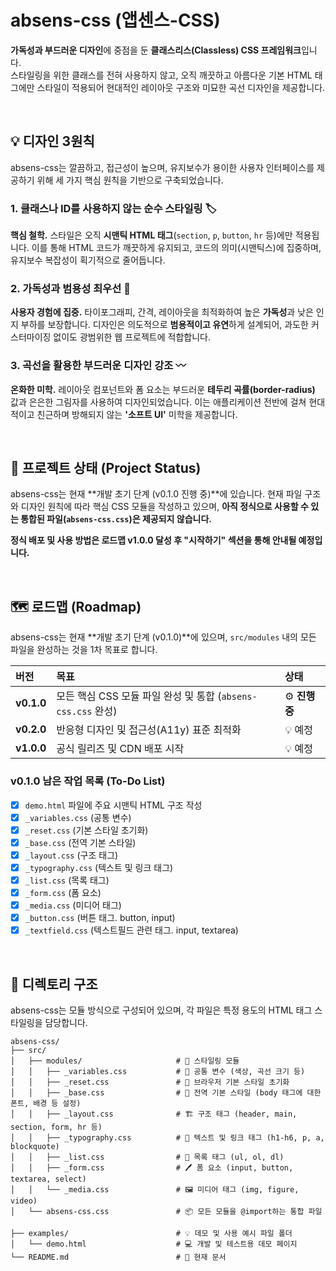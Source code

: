 # absens-css (앱센스-CSS)
**가독성과 부드러운 디자인**에 중점을 둔 **클래스리스(Classless) CSS 프레임워크**입니다.   
스타일링을 위한 클래스를 전혀 사용하지 않고, 오직 깨끗하고 아름다운 기본 HTML 태그에만 스타일이 적용되어 현대적인 레이아웃 구조와 미묘한 곡선 디자인을 제공합니다.

<br/>

## 💡 디자인 3원칙
absens-css는 깔끔하고, 접근성이 높으며, 유지보수가 용이한 사용자 인터페이스를 제공하기 위해 세 가지 핵심 원칙을 기반으로 구축되었습니다.

### 1. 클래스나 ID를 사용하지 않는 순수 스타일링 🏷️
**핵심 철학.** 스타일은 오직 **시맨틱 HTML 태그**(`section`, `p`, `button`, `hr` 등)에만 적용됩니다. 이를 통해 HTML 코드가 깨끗하게 유지되고, 코드의 의미(시맨틱스)에 집중하며, 유지보수 복잡성이 획기적으로 줄어듭니다.

### 2. 가독성과 범용성 최우선 📖
**사용자 경험에 집중.** 타이포그래피, 간격, 레이아웃을 최적화하여 높은 **가독성**과 낮은 인지 부하를 보장합니다. 디자인은 의도적으로 **범용적이고 유연**하게 설계되어, 과도한 커스터마이징 없이도 광범위한 웹 프로젝트에 적합합니다.

### 3. 곡선을 활용한 부드러운 디자인 강조 〰️
**온화한 미학.** 레이아웃 컴포넌트와 폼 요소는 부드러운 **테두리 곡률(border-radius)** 값과 은은한 그림자를 사용하여 디자인되었습니다. 이는 애플리케이션 전반에 걸쳐 현대적이고 친근하며 방해되지 않는 **'소프트 UI'** 미학을 제공합니다.

<br/>

## 🚧 프로젝트 상태 (Project Status)
absens-css는 현재 **개발 초기 단계 (v0.1.0 진행 중)**에 있습니다.
현재 파일 구조와 디자인 원칙에 따라 핵심 CSS 모듈을 작성하고 있으며, **아직 정식으로 사용할 수 있는 통합된 파일(`absens-css.css`)은 제공되지 않습니다.**

**정식 배포 및 사용 방법은 로드맵 v1.0.0 달성 후 "시작하기" 섹션을 통해 안내될 예정입니다.**

<br/>

## 🗺️ 로드맵 (Roadmap)
absens-css는 현재 **개발 초기 단계 (v0.1.0)**에 있으며, `src/modules` 내의 모든 파일을 완성하는 것을 1차 목표로 합니다.

| 버전 | 목표 | 상태 |
| :--- | :--- | :--- |
| **v0.1.0** | 모든 핵심 CSS 모듈 파일 완성 및 통합 (`absens-css.css` 완성) | ⚙️ **진행 중** |
| **v0.2.0** | 반응형 디자인 및 접근성(A11y) 표준 최적화  | 💡 예정 |
| **v1.0.0** | 공식 릴리즈 및 CDN 배포 시작 | 💡 예정 |

### v0.1.0 남은 작업 목록 (To-Do List)
- [x] `demo.html` 파일에 주요 시맨틱 HTML 구조 작성
- [x] `_variables.css` (공통 변수)
- [x] `_reset.css` (기본 스타일 초기화)
- [x] `_base.css` (전역 기본 스타일)
- [x] `_layout.css` (구조 태그)
- [x] `_typography.css` (텍스트 및 링크 태그)
- [x] `_list.css` (목록 태그)
- [x] `_form.css` (폼 요소)
- [x] `_media.css` (미디어 태그)
- [x] `_button.css` (버튼 태그. button, input)
- [x] `_textfield.css` (텍스트필드 관련 태그. input, textarea)

<br/>

## 📂 디렉토리 구조
absens-css는 모듈 방식으로 구성되어 있으며, 각 파일은 특정 용도의 HTML 태그 스타일링을 담당합니다.
```
absens-css/   
├── src/   
│   ├── modules/                     # 🧩 스타일링 모듈   
│   │   ├── _variables.css           # 🎨 공통 변수 (색상, 곡선 크기 등)   
│   │   ├── _reset.css               # 🔄 브라우저 기본 스타일 초기화   
│   │   ├── _base.css                # 📝 전역 기본 스타일 (body 태그에 대한 폰트, 배경 등 설정)   
│   │   ├── _layout.css              # 🏗️ 구조 태그 (header, main, section, form, hr 등)
│   │   ├── _typography.css          # 📖 텍스트 및 링크 태그 (h1-h6, p, a, blockquote)
│   │   ├── _list.css                # 📑 목록 태그 (ul, ol, dl)
│   │   ├── _form.css                # 🖊️ 폼 요소 (input, button, textarea, select)
│   │   └── _media.css               # 🖼️ 미디어 태그 (img, figure, video)
│   └── absens-css.css               # 📦 모든 모듈을 @import하는 통합 파일      
├── examples/                        # 💡 데모 및 사용 예시 파일 폴더
│   └── demo.html                    # 💻 개발 및 테스트용 데모 페이지
└── README.md                        # 📘 현재 문서
```
